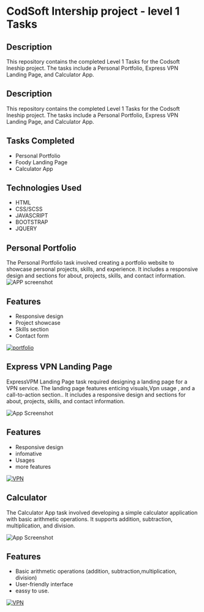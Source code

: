
# CodSoft Intership project - level 1 Tasks



## Description
This repository contains the completed Level 1 Tasks for the Codsoft Ineship project. The tasks include a Personal Portfolio, Express VPN Landing Page, and Calculator App.


## Description
This repository contains the completed Level 1 Tasks for the Codsoft Ineship project. The tasks include a Personal Portfolio, Express VPN Landing Page, and Calculator App.


## Tasks Completed

- Personal Portfolio
- Foody Landing Page
- Calculator App

## Technologies Used

- HTML
- CSS/SCSS
- JAVASCRIPT
- BOOTSTRAP
- JQUERY
 

## Personal Portfolio
The Personal Portfolio task involved creating a portfolio website to showcase personal projects, skills, and experience. It includes a responsive design and sections for about, projects, skills, and contact information.
![APP screenshot](https://github.com/nikhilsingh1999/CODSOFT/assets/153318093/b357f052-3ed7-4617-bc9d-dc03385b0327)


## Features

- Responsive design
- Project showcase
- Skills section
- Contact form

[![portfolio](https://img.shields.io/badge/my_portfolio-000?style=for-the-badge&logo=ko-fi&logoColor=)](https://katherineoelsner.com/)

## Express VPN Landing Page
ExpressVPM Landing Page task required designing a landing page for a VPN service. The landing page features enticing visuals,Vpn usage , and a call-to-action section.. It includes a responsive design and sections for about, projects, skills, and contact information.

![App Screenshot](https://github.com/nikhilsingh1999/CODSOFT/assets/153318093/d2a2246e-34b4-4195-81cc-a4e17c5abbf3)


## Features

- Responsive design
- infomative
- Usages
- more features

[![VPN](https://img.shields.io/badge/EXPRESS_VPN-000?style=for-the-badge&logo=ko-fi&logo)](https://katherineoelsner.com/)


## Calculator
The Calculator App task involved developing a simple calculator application with basic arithmetic operations. It supports addition, subtraction, multiplication, and division.

![App Screenshot](https://github.com/nikhilsingh1999/CODSOFT/assets/153318093/568e8dc5-4d9b-4879-93c6-3c090575b411)


## Features

- Basic arithmetic operations (addition, subtraction,multiplication, division)
- User-friendly interface
- eassy to use.

[![VPN](https://img.shields.io/badge/Calculator-000?style=for-the-badge&logo=ko-fi&logo)](https://katherineoelsner.com/)





